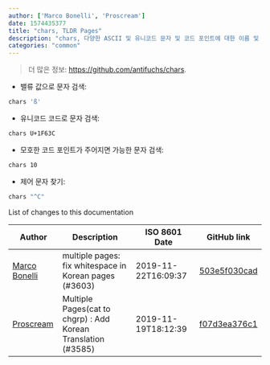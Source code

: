 ```yaml
---
author: ['Marco Bonelli', 'Proscream']
date: 1574435377
title: "chars, TLDR Pages"
description: "chars, 다양한 ASCII 및 유니코드 문자 및 코드 포인트에 대한 이름 및 코드 표시."
categories: "common"
---
```

> 더 많은 정보: <https://github.com/antifuchs/chars>.

- 밸류 값으로 문자 검색:

```bash
chars 'ß'
```

- 유니코드 코드로 문자 검색:

```bash
chars U+1F63C
```

- 모호한 코드 포인트가 주어지면 가능한 문자 검색:

```bash
chars 10
```

- 제어 문자 찾기:

```bash
chars "^C"
```
List of changes to this documentation


Author | Description | ISO 8601 Date | GitHub link
------|-----|-----|-----
[Marco Bonelli](mailto:mebeim@users.noreply.github.com) | multiple pages: fix whitespace in Korean pages (#3603) | 2019-11-22T16:09:37 | [503e5f030cad](https://github.com/tldr-pages/tldr/commit/503e5f030cada020dd32b7d2bef431e2e8b5b2d8)
[Proscream](mailto:proscream@naver.com) | Multiple Pages(cat to chgrp) : Add Korean Translation (#3585) | 2019-11-19T18:12:39 | [f07d3ea376c1](https://github.com/tldr-pages/tldr/commit/f07d3ea376c17a5b3483e8aad4f5f370eda64d0a)

